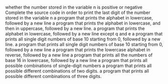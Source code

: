 whether the number stored in the variable n is positive or negative
Complete the source code in order to print the last digit of the number stored in the variable n
a program that prints the alphabet in lowercase, followed by a new line
a program that prints the alphabet in lowercase, and then in uppercase, followed by a new line.
a program that prints the alphabet in lowercase, followed by a new line except q and e
a program that prints all single digit numbers of base 10 starting from 0, followed by a new line.
a program that prints all single digit numbers of base 10 starting from 0, followed by a new line
a program that prints the lowercase alphabet in reverse, followed by a new line
a program that prints all the numbers of base 16 in lowercase, followed by a new line
a program that prints all possible combinations of single-digit numbers
a program that prints all possible different combinations of two digits.
 a program that prints all possible different combinations of three digits.
